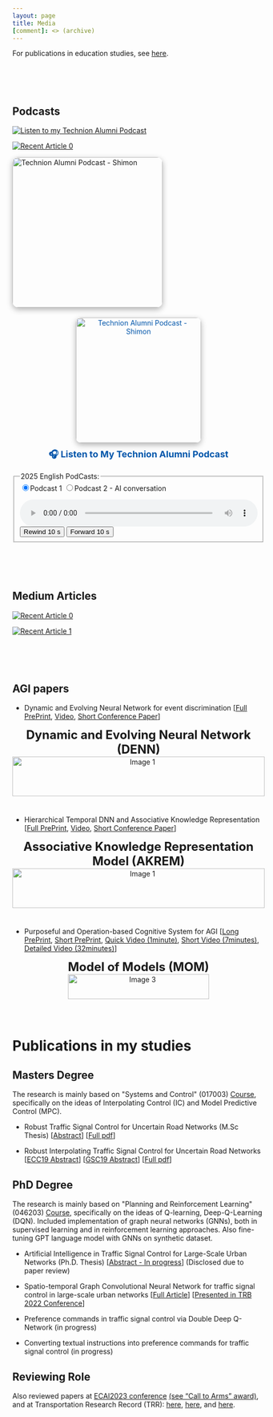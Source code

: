 ```yaml
---
layout: page
title: Media
[comment]: <> (archive)
---
```



For publications in education studies, see [here](https://shimon-k.github.io/publications.html#pub_education).

<br/><br/><br/>


## Podcasts


<!--https://github.com/shimon-K/shimon-K.github.io/blob/main/Graphics/technionists.jpg-->


[![Listen to my Technion Alumni Podcast](https://shimon-k.github.io/Graphics/technionists.jpg)](https://alumni.technion.ac.il/podcasts/shimon/)


<a target="_blank" href="https://alumni.technion.ac.il/podcasts/shimon/"><img src="https://shimon-k.github.io/Graphics/technionists.jpg" alt="Recent Article 0"></a>



<a href="https://alumni.technion.ac.il/podcasts/shimon/" target="_blank" style="text-decoration: none;">
  <img 
    src="https://alumni.technion.ac.il/wp-content/uploads/2023/06/podcast-cover.jpg" 
    alt="Technion Alumni Podcast - Shimon" 
    style="width: 300px; max-width: 100%; border-radius: 12px; box-shadow: 0 4px 12px rgba(0, 0, 0, 0.3); transition: transform 0.3s ease;"
    onmouseover="this.style.transform='scale(1.05)'" 
    onmouseout="this.style.transform='scale(1)'"
  >
</a>



<div style="text-align: center; margin-top: 20px;">
  <a href="https://alumni.technion.ac.il/podcasts/shimon/" target="_blank" style="text-decoration: none; color: #0055aa;">
    <img 
      src="https://shimon-k.github.io/Graphics/technionists.jpg" 
      alt="Technion Alumni Podcast - Shimon" 
      style="width: 250px; border-radius: 10px; box-shadow: 0 4px 12px rgba(0, 0, 0, 0.3);"
    >
    <p style="margin-top: 10px; font-size: 18px; font-weight: bold;">🎧 Listen to My Technion Alumni Podcast</p>
  </a>
</div>



<fieldset>
 <legend>2025 English PodCasts:</legend>
 <form>
    <label class="radio-inline">
      <input type="radio" name="option" value="1" id="option1" checked>Podcast 1     
    </label>
    <label class="radio-inline">
      <input type="radio" name="option" value="2" id="option2">Podcast 2 - AI conversation
    </label>
 </form>
<audio controls id="audioPlayer" style="width: 100%;">
  <source id="audioSource" src="https://archive.org/download/full_podcast1/full_podcast1c.mp3" type="audio/mpeg">
  Your browser does not support the audio element.
</audio>
<button id="rewind" onclick="rewind10sec()">Rewind 10&nbsp;s</button>
<button id="forward" onclick="forward10sec()">Forward 10&nbsp;s</button>
<div id="message1" style="display: none;">    
    Jump to Sections:<br>
    - <a href="#" onclick="setTime(0)">00:00:00 - Background and AGI verse AI</a><br>
    - <a href="#" onclick="setTime(1162)">00:19:22 - Teaching importance</a><br>
    - <a href="#" onclick="setTime(2245)">00:37:25 - Ideas in AGI and to promote AGI</a><br>
</div>
<div id="message2" style="display: none;">
    Jump to Sections:<br>
    - <a href="#" onclick="setTime(0)">00:00:00 - Part 1</a><br>
    - <a href="#" onclick="setTime(443)">00:07:23 - Part 2</a><br>
</div>
</fieldset>  





<script>
function setTime(seconds) {
  var audio = document.getElementById("audioPlayer");
  audio.currentTime = seconds;
  audio.play();
}
function rewind10sec() {
  var audio = document.getElementById("audioPlayer");
  audio.currentTime -= 10;
  //audio.play();
}
function forward10sec() {
  var audio = document.getElementById("audioPlayer");
  audio.currentTime += 10;
  //audio.play();
}
// function showMessage(option) {
//     document.getElementById("message1").style.display = (option === 1) ? "block" : "none";
//     document.getElementById("message2").style.display = (option === 2) ? "block" : "none";
// }
// function hideMessages() {
//     document.getElementById("message1").style.display = "none";
//     document.getElementById("message2").style.display = "none";
// }
 function updateContent() {
    let option1 = document.getElementById("option1").checked;
    let option2 = document.getElementById("option2").checked;
    
    // Handle messages
    document.getElementById("message1").style.display = option1 ? "block" : "none";
    document.getElementById("message2").style.display = option2 ? "block" : "none";

    // Handle audio source
    let audioPlayer = document.getElementById("audioPlayer");
    let audioSource = document.getElementById("audioSource");

    if (option1) {
      audioSource.src = "https://archive.org/download/full_podcast1/full_podcast1c.mp3";
    } else if (option2) {
      audioSource.src = "https://archive.org/download/full_podcast2/full_podcast2.mp3";
    } 
    // else {
    //   audioSource.src = "https://archive.org/download/test-audio-file/test-audio-file.mp3";
    // }

    audioPlayer.load(); // Refresh audio player to apply new source
    // audioPlayer.play(); // Auto-play new selection
  }

  // Run when the page loads
  window.onload = updateContent;

  // Attach event listeners to update messages when selection changes
  document.querySelectorAll('input[name="option"]').forEach(radio => {
    radio.addEventListener("change", updateContent);
  });
</script>




<br/><br/><br/>

## Medium Articles

<a target="_blank" href="https://medium.com/@theAGI/rethinking-education-for-inventors-navigating-the-information-age-7e30817071dd"><img src="https://github-readme-medium-recent-article.vercel.app/medium/@theAGI/0" alt="Recent Article 0"></a>

<a target="_blank" href="https://medium.com/@theAGI/general-artificial-intelligence-is-it-possible-5bcf5b987029"><img src="https://github-readme-medium-recent-article.vercel.app/medium/@theAGI/1" alt="Recent Article 1"></a>



<br/><br/><br/>
## AGI papers

<a id="DENN"> </a>
- Dynamic and Evolving Neural Network for event discrimination [[Full PrePrint](https://easychair.org/publications/preprint/2dJv), [Video](https://www.youtube.com/watch?v=Qb6owhRVk6w&list=PLvii8t7-Yebi6J25SyKbW5okEmZLME-fh&index=2&t=22s&ab_channel=ArtificialGeneralIntelligence), [Short Conference Paper](https://link.springer.com/chapter/10.1007/978-3-031-19907-3_5)]
<div style="display: flex; justify-content: center;">
  <figure style="margin: 0 0px; text-align: center;">
    <figcaption style="font-weight: bold; font-size: 24px;">Dynamic and Evolving Neural Network (DENN)</figcaption>
    <img src="DENN.gif" alt="Image 1" style="width: 100%;">
  </figure>
</div>

<br /><br /><br /><br />



<a id="AKREM"> </a>
- Hierarchical Temporal DNN and Associative Knowledge Representation [[Full PrePrint](https://easychair.org/publications/preprint/1PLv), [Video](https://www.youtube.com/watch?v=th82r6n59rU&list=PLvii8t7-Yebi6J25SyKbW5okEmZLME-fh&index=3&t=89s&ab_channel=ArtificialGeneralIntelligence), [Short Conference Paper](https://link.springer.com/chapter/10.1007/978-3-031-19907-3_6)]
<div style="display: flex; justify-content: center;">
  <figure style="margin: 0 0px; text-align: center;">
    <figcaption style="font-weight: bold; font-size: 24px;">Associative Knowledge Representation Model (AKREM)</figcaption>
    <img src="AKREM_for_site_long_version (2).gif" alt="Image 1" style="width: 100%;">
  </figure>
</div>

<br /><br /><br /><br />



<a id="MOM"> </a>
- Purposeful and Operation-based Cognitive System for AGI [[Long PrePrint](https://arxiv.org/pdf/2308.04600v2.pdf), [Short PrePrint](https://arxiv.org/abs/2301.13556), [Quick Video (1minute)](https://youtu.be/6MlX7UHeAy0), [Short Video (7minutes)](https://youtu.be/mRM6OJTK5ZI), [Detailed Video (32minutes)](https://youtu.be/-IEDTsZpQ14)]<!--, [Short Conference Paper](https://link.springer.com/chapter/10.1007/978-3-031-19907-3_6)]-->
<div style="display: flex; justify-content: center;">
  <figure style="margin: 0 0px; text-align: center;">
    <figcaption style="font-weight: bold; font-size: 24px;">Model of Models (MOM)</figcaption>
    <img src="MOM_5min_site.gif" alt="Image 3" style="width: 100%;">
  </figure>
</div>


<br/><br/><br/>


<a id="pub_education"> </a>
# Publications in my studies

## Masters Degree

The research is mainly based on "Systems and Control" (017003) [Course](https://shimon-K.github.io/cv.html#Control), specifically on the ideas of Interpolating Control (IC) and Model Predictive Control (MPC).

- Robust Traffic Signal Control for Uncertain Road Networks (M.Sc Thesis) [[Abstract](https://www.graduate.technion.ac.il/Theses/Abstracts.asp?Id=32352)] [[Full pdf](https://github.com/shimon-K/shimon-K.github.io/blob/main/_Publications/Shimon_Theses_ALL.pdf)]

- Robust Interpolating Traffic Signal Control for Uncertain Road Networks [[ECC19 Abstract](https://ieeexplore.ieee.org/document/8795981)] [[GSC19 Abstract](https://iaac.technion.ac.il/workshops/2019/GSC19abstracts.pdf)] [[Full pdf](https://github.com/shimon-K/shimon-K.github.io/blob/main/_Publications/RobustICSignal_ECC19_v18.pdf)]




## PhD Degree

The research is mainly based on "Planning and Reinforcement Learning" (046203) [Course](https://students.technion.ac.il/local/technionsearch/course/46203), specifically on the ideas of Q-learning, Deep-Q-Learning (DQN). Included implementation of graph neural networks (GNNs), both in supervised learning and in reinforcement learning approaches. Also fine-tuning GPT language model with GNNs on synthetic dataset.

- Artificial Intelligence in Traffic Signal Control for Large-Scale Urban Networks (Ph.D. Thesis) [[Abstract - In progress](https://www.graduate.technion.ac.il/Theses/Abstracts.asp?Id=32352)] (Disclosed due to paper review)

- Spatio-temporal Graph Convolutional Neural Network for traffic signal control in large-scale urban networks [[Full Article](https://www.sciencedirect.com/science/article/pii/S2590198225001617)] [[Presented in TRB 2022 Conference](https://annualmeeting.mytrb.org/OnlineProgramArchive/Details/17520)] <!--https://onlinepubs.trb.org/onlinepubs/am/SessionsEvents.pdf)]-->

- Preference commands in traffic signal control via Double Deep Q-Network (in progress)

- Converting textual instructions into preference commands for traffic signal control (in progress)



## Reviewing Role

Also reviewed papers at [ECAI2023 conference](https://ecai2023.eu/reviewer) [(see “Call to Arms” award)](https://ecai2023.eu/pca), and at Transportation Research Record (TRR): [here](https://journals.sagepub.com/doi/10.1177/03611981231155024), [here](https://journals.sagepub.com/doi/epub/10.1177/03611981221077091), and [here](https://www.webofscience.com/wos/author/record/GPK-8305-2022).




